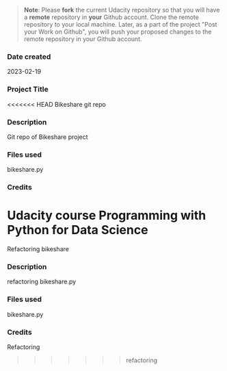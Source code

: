 >**Note**: Please **fork** the current Udacity repository so that you will have a **remote** repository in **your** Github account. Clone the remote repository to your local machine. Later, as a part of the project "Post your Work on Github", you will push your proposed changes to the remote repository in your Github account.

### Date created
2023-02-19

### Project Title
<<<<<<< HEAD
Bikeshare git repo

### Description
Git repo of Bikeshare project

### Files used
bikeshare.py

### Credits
Udacity course Programming with Python for Data Science
=======
Refactoring bikeshare

### Description
refactoring bikeshare.py

### Files used
bikeshare.py
### Credits
Refactoring
>>>>>>> refactoring
